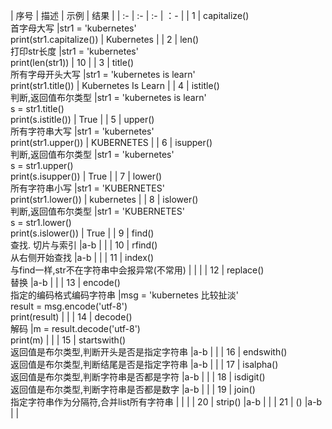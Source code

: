 | 序号 | 描述                                                          |  示例                                                                           | 结果 |
| :-   | :-                                                            | :-                                                                              | ：-  | 
| 1    | capitalize()  <br> 首字母大写                                 |str1 = 'kubernetes' <br> print(str1.capitalize())                                | Kubernetes          |
| 2    | len()         <br> 打印str长度                                |str1 = 'kubernetes' <br> print(len(str1))                                        | 10                  |
| 3    | title()       <br> 所有字母开头大写                           |str1 = 'kubernetes is learn' <br> print(str1.title())                            | Kubernetes Is Learn |
| 4    | istitle()     <br> 判断,返回值布尔类型                        |str1 = 'kubernetes is learn' <br> s = str1.title() <br> print(s.istitle())       | True                |
| 5    | upper()       <br> 所有字符串大写                             |str1 = 'kubernetes' <br> print(str1.upper())                                     | KUBERNETES          |
| 6    | isupper()     <br> 判断,返回值布尔类型                        |str1 = 'kubernetes' <br> s = str1.upper() <br> print(s.isupper())                | True                |
| 7    | lower()       <br> 所有字符串小写                             |str1 = 'KUBERNETES' <br> print(str1.lower())                                     | kubernetes          |
| 8    | islower()     <br> 判断,返回值布尔类型                        |str1 = 'KUBERNETES' <br> s = str1.lower() <br> print(s.islower())                | True                |
| 9    | find()        <br> 查找. 切片与索引                           |a-b                                                                              |                     |
| 10   | rfind()       <br> 从右侧开始查找                             |a-b                                                                              |                     |
| 11   | index()       <br> 与find一样,str不在字符串中会报异常(不常用) |                                                                                 |                     |
| 12   | replace()     <br> 替换                                       |a-b                                                                              |                     |
| 13   | encode()      <br> 指定的编码格式编码字符串                   |msg = 'kubernetes 比较扯淡' <br> result = msg.encode('utf-8') <br> print(result) |                     |
| 14   | decode()      <br> 解码                                       |m = result.decode('utf-8') <br> print(m)                                         |                     |
| 15   | startswith()  <br> 返回值是布尔类型,判断开头是否是指定字符串  |a-b                                                                              |                     |
| 16   | endswith()    <br> 返回值是布尔类型,判断结尾是否是指定字符串  |a-b                                                                              |                     |
| 17   | isalpha()     <br> 返回值是布尔类型,判断字符串是否都是字符    |a-b                                                                              |                     |
| 18   | isdigit()     <br> 返回值是布尔类型,判断字符串是否都是数字    |a-b                                                                              |                     |
| 19   | join()        <br> 指定字符串作为分隔符,合并list所有字符串    |                                                                                 |                     |
| 20   | strip()                                                       |a-b                                                                              |                     |
| 21   |      ()                                                       |a-b                                                                              |                     |
